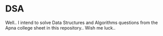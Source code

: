 # DSA

Well.. I intend to solve Data Structures and Algorithms questions from the Apna college sheet in this repository.. Wish me luck..
